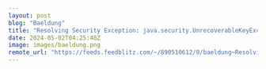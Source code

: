 ```yaml
---
layout: post
blog: "Baeldung"
title: "Resolving Security Exception: java.security.UnrecoverableKeyException: Cannot Recover Key"
date: 2024-05-02T04:25:48Z
image: images/baeldung.png
remote_url: "https://feeds.feedblitz.com/~/890510612/0/baeldung~Resolving-Security-Exception-javasecurityUnrecoverableKeyException-Cannot-Recover-Key"
---
```

